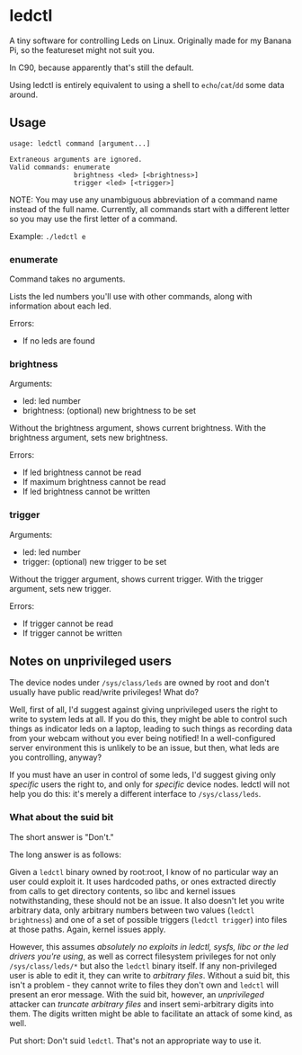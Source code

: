 ledctl
======

A tiny software for controlling Leds on Linux. Originally made for my
Banana Pi, so the featureset might not suit you.

In C90, because apparently that's still the default.

Using ledctl is entirely equivalent to using a shell to
`echo`/`cat`/`dd` some data around.

Usage
-----

    usage: ledctl command [argument...]

    Extraneous arguments are ignored.
    Valid commands: enumerate
                    brightness <led> [<brightness>]
                    trigger <led> [<trigger>]

NOTE: You may use any unambiguous abbreviation of a command name instead
of the full name. Currently, all commands start with a different letter
so you may use the first letter of a command.

Example: `./ledctl e`

### enumerate ###

Command takes no arguments.

Lists the led numbers you'll use with other commands, along with
information about each led.

Errors:

- If no leds are found

### brightness ###

Arguments:

- led: led number
- brightness: (optional) new brightness to be set

Without the brightness argument, shows current brightness.
With the brightness argument, sets new brightness.

Errors:

- If led brightness cannot be read
- If maximum brightness cannot be read
- If led brightness cannot be written

### trigger ###

Arguments:

- led: led number
- trigger: (optional) new trigger to be set

Without the trigger argument, shows current trigger.
With the trigger argument, sets new trigger.

Errors:

- If trigger cannot be read
- If trigger cannot be written

Notes on unprivileged users
---------------------------

The device nodes under `/sys/class/leds` are owned by root and don't
usually have public read/write privileges! What do?

Well, first of all, I'd suggest against giving unprivileged users the
right to write to system leds at all. If you do this, they might be
able to control such things as indicator leds on a laptop, leading to
such things as recording data from your webcam without you ever being
notified! In a well-configured server environment this is unlikely to be
an issue, but then, what leds are you controlling, anyway?

If you must have an user in control of some leds, I'd suggest giving
only *specific* users the right to, and only for *specific* device
nodes. ledctl will not help you do this: it's merely a different
interface to `/sys/class/leds`.

### What about the suid bit ###

The short answer is "Don't."

The long answer is as follows:

Given a `ledctl` binary owned by root:root, I know of no particular way
an user could exploit it. It uses hardcoded paths, or ones extracted
directly from calls to get directory contents, so libc and kernel issues
notwithstanding, these should not be an issue. It also doesn't let you
write arbitrary data, only arbitrary numbers between two values (`ledctl
brightness`) and one of a set of possible triggers (`ledctl trigger`)
into files at those paths. Again, kernel issues apply.

However, this assumes *absolutely no exploits in ledctl, sysfs, libc or
the led drivers you're using*, as well as correct filesystem privileges
for not only `/sys/class/leds/*` but also the `ledctl` binary itself. If
any non-privileged user is able to edit it, they can write to *arbitrary
files*. Without a suid bit, this isn't a problem - they cannot write to
files they don't own and `ledctl` will present an eror message. With the
suid bit, however, an *unprivileged* attacker can *truncate arbitrary
files* and insert semi-arbitrary digits into them. The digits written
might be able to facilitate an attack of some kind, as well.

Put short: Don't suid `ledctl`. That's not an appropriate way to use it.
